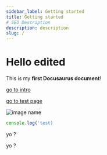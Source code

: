 ```yaml
---
sidebar_label: Getting started
title: Getting started
# SEO Description
description: description
slug: /
---
```


# Hello edited

This is my **first Docusaurus document**!

[go to intro](./intro)

[go to test page](/test)

![image name](/img/docusaurus.png)

```jsx
console.log('test)
```

yo ?

yo ?
